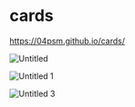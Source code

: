 # cards
https://04psm.github.io/cards/

![Untitled](https://user-images.githubusercontent.com/66555692/94181377-071f7e80-febd-11ea-8819-f6de2ea889b6.png)

![Untitled 1](https://user-images.githubusercontent.com/66555692/94181381-0850ab80-febd-11ea-8a7a-3188820960a5.png)

![Untitled 3](https://user-images.githubusercontent.com/66555692/94181370-04248e00-febd-11ea-9901-0123611923ea.png)

